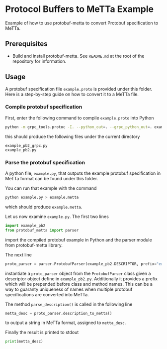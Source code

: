 # Protocol Buffers to MeTTa Example

Example of how to use protobuf-metta to convert Protobuf
specification to MeTTa.

## Prerequisites

- Build and install protobuf-metta.  See `README.md` at the root of
  the repository for information.

## Usage

A protobuf specification file `example.proto` is provided under this
folder.  Here is a step-by-step guide on how to convert it to a MeTTa
file.

### Compile protobuf specification

First, enter the following command to compile `example.proto` into
Python

```bash
python -m grpc_tools.protoc -I. --python_out=. --grpc_python_out=. example.proto
```

this should produce the following files under the current directory

```
example_pb2_grpc.py
example_pb2.py
```

### Parse the protobuf specification

A python file, `example.py`, that outputs the example protobuf
specification in MeTTa format can be found under this folder.

You can run that example with the command

```bash
python example.py > example.metta
```

which should produce `example.metta`.

Let us now examine `example.py`.  The first two lines

```python
import example_pb2
from protobuf_metta import parser
```

import the compiled protobuf example in Python and the parser module
from protobuf-metta library.

The next line

```python
proto_parser = parser.ProtobufParser(example_pb2.DESCRIPTOR, prefix="example")
```

instantiate a `proto_parser` object from the `ProtobufParser` class
given a descriptor object define in `example_pb2.py`.  Additionally it
provides a prefix which will be prepended before class and method
names.  This can be a way to guaranty uniqueness of names when
multiple protobuf specifications are converted into MeTTa.

The method `parse_description()` is called in the following line

```python
metta_desc = proto_parser.description_to_metta()
```

to output a string in MeTTa format, assigned to `metta_desc`.

Finally the result is printed to stdout

```python
print(metta_desc)
```
